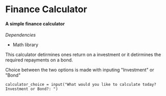 # Finance Calculator
#### A simple finance calculator


*Dependencies*
* Math library

This calculator detirmines ones return on a investment or it detirmines the required repayments on a bond.

Choice between the two options is made with inputing "Investment" or "Bond"

``calculator_choice = input("What would you like to calculate today? Investment or Bond?: ")``


